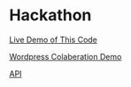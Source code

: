Hackathon
=========

[Live Demo of This Code](http://jakl.github.com/cit)

[Wordpress Colaberation Demo](http://pleasantviewer.org)

[API](https://github.com/camertron/cskit-rb#file-format)
